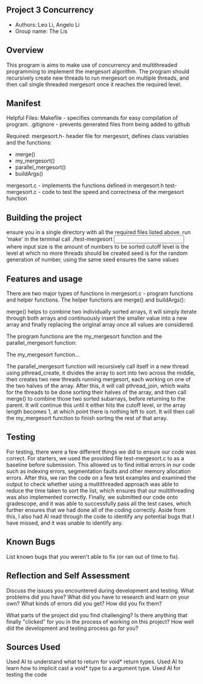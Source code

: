 ## Project 3 Concurrency

- Authors: Leo Li, Angelo Li
- Group name: The Lis

## Overview

This program is aims to make use of concurrency and multithreaded programming to implement the mergesort algorithm.
The program should recursively create new threads to run mergesort on multiple threads, and then call single threaded
mergesort once it reaches the required level.

## Manifest

Helpful Files:
Makefile - specifies commands for easy compilation of program.
.gitignore - prevents generated files from being added to github

Required:
mergesort.h- header file for mergesort, defines class variables and the functions:

- merge()
- my_mergesort()
- parallel_mergesort()
- buildArgs()

mergesort.c - implements the functions defined in mergesort.h
test-mergesort.c - code to test the speed and correctness of the mergesort function

## Building the project

ensure you in a single directory with all the required files listed above.
run 'make' in the terminal
call ./test-mergesort <input size> <cutoff level> <seed>
where input size is the amount of numbers to be sorted
cutoff level is the level at which no more threads should be created
seed is for the random generation of number, using the same seed ensures the same values

## Features and usage

There are two major types of functions in mergesort.c - program functions and helper functions.
The helper functions are merge() and buildArgs():

merge() helps to combine two individually sorted arrays, it will simply iterate through both arrays and continuously
insert the smaller value into a new array and finally replacing the original array once all values are considered.

The program functions are the my_mergesort function and the parallel_mergesort function:

The my_mergesort function...

The parallel_mergesort function will recursively call itself in a new thread using pthread_create, it divides the array to sort
into two across the middle, then creates two new threads running mergesort, each working on one of the two halves of the array.
After this, it will call pthread_join, which waits for the threads to be done sorting their halves of the array, and then call
merge() to combine those two sorted subarrays, before returning to the parent. It will continue this until it either hits the
cutoff level, or the array length becomes 1, at which point there is nothing left to sort. It will then call the my_mergesort
function to finish sorting the rest of that array.

## Testing

For testing, there were a few different things we did to ensure our code was correct. For starters, we used the provided file
test-mergesort.c to as a baseline before submission. This allowed us to find initial errors in our code such as indexing errors,
segmentation faults and other memory allocation errors. After this, we ran the code on a few test examples and examined the output
to check whether using a multithreaded approach was able to reduce the time taken to sort the list, which ensures that our
multithreading was also implemented correctly. Finally, we submitted our code onto gradescope, and it was able to successfully pass
all the test cases, which further ensures that we had done all of the coding correctly. Aside from this, I also had AI read through
the code to identify any potential bugs that I have missed, and it was unable to identify any.

## Known Bugs

List known bugs that you weren't able to fix (or ran out of time to fix).

## Reflection and Self Assessment

Discuss the issues you encountered during development and testing. What
problems did you have? What did you have to research and learn on your own?
What kinds of errors did you get? How did you fix them?

What parts of the project did you find challenging? Is there anything that
finally "clicked" for you in the process of working on this project? How well
did the development and testing process go for you?

## Sources Used

Used AI to understand what to return for void* return types.
Used AI to learn how to implicit cast a void* type to a argument type.
Used AI for testing the code
